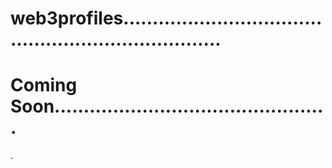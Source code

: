 # web3profiles......................................................................
# Coming Soon...............................................
.
